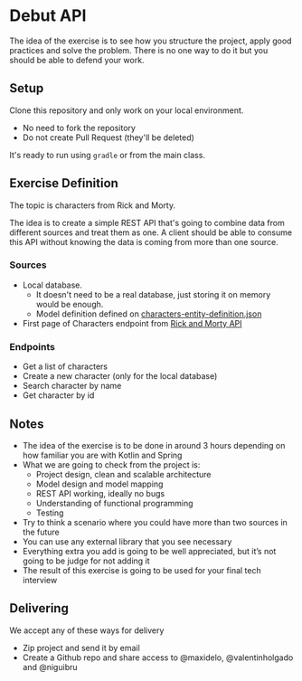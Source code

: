 # Debut API

The idea of the exercise is to see how you structure the project, apply good practices and solve the problem. There is no one way to do it but you should be able to defend your work.

## Setup
Clone this repository and only work on your local environment.
- No need to fork the repository
- Do not create Pull Request (they'll be deleted)

It's ready to run using `gradle` or from the main class.

## Exercise Definition

The topic is characters from Rick and Morty.

The idea is to create a simple REST API that's going to combine data from different sources and treat them as one. A 
client should be able to consume this API without knowing the data is coming from more than one source.

### Sources
- Local database. 
    - It doesn't need to be a real database, just storing it on memory would be enough.
    - Model definition defined on [characters-entity-definition.json](https://github.com/debutcareers/debut-be-exercise-api/blob/master/src/main/resources/characters-entity-definition.json)
- First page of Characters endpoint from [Rick and Morty API](https://rickandmortyapi.com/documentation/#rest)

### Endpoints
- Get a list of characters
- Create a new character (only for the local database)
- Search character by name
- Get character by id

## Notes
- The idea of the exercise is to be done in around 3 hours depending on how familiar you are with Kotlin and Spring
- What we are going to check from the project is:
    - Project design, clean and scalable architecture
    - Model design and model mapping
    - REST API working, ideally no bugs
    - Understanding of functional programming
    - Testing
- Try to think a scenario where you could have more than two sources in the future  
- You can use any external library that you see necessary 
- Everything extra you add is going to be well appreciated, but it’s not going to be judge for not adding it
- The result of this exercise is going to be used for your final tech interview

## Delivering
We accept any of these ways for delivery
- Zip project and send it by email
- Create a Github repo and share access to @maxidelo, @valentinholgado and @niguibru



